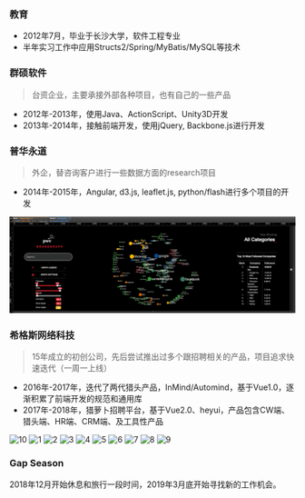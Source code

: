 

### 教育

- 2012年7月，毕业于长沙大学，软件工程专业
- 半年实习工作中应用Structs2/Spring/MyBatis/MySQL等技术

### 群硕软件
> 台资企业，主要承接外部各种项目，也有自己的一些产品

- 2012年-2013年，使用Java、ActionScript、Unity3D开发
- 2013年-2014年，接触前端开发，使用jQuery, Backbone.js进行开发

### 普华永道 
> 外企，替咨询客户进行一些数据方面的research项目

- 2014年-2015年，Angular, d3.js, leaflet.js, python/flash进行多个项目的开发

![高分辨率展示关联](https://raw.githubusercontent.com/awesome5team/assets/master/assets/images/brand-graph.png)

### 希格斯网络科技

> 15年成立的初创公司，先后尝试推出过多个跟招聘相关的产品，项目追求快速迭代（一周一上线）

- 2016年-2017年，迭代了两代猎头产品，InMind/Automind，基于Vue1.0，逐渐积累了前端开发的规范和通用库
- 2017年-2018年，猎萝卜招聘平台，基于Vue2.0、heyui，产品包含CW端、猎头端、HR端、CRM端、及工具性产品

![10](./assets/10.jpeg)
![1](./assets/1.jpeg)
![2](./assets/2.jpeg)
![3](./assets/3.jpeg)
![4](./assets/4.jpeg)
![5](./assets/5.jpeg)
![6](./assets/6.jpeg)
![7](./assets/7.jpeg)
![8](./assets/8.jpeg)
![9](./assets/9.jpeg)

### Gap Season

2018年12月开始休息和旅行一段时间，2019年3月底开始寻找新的工作机会。
